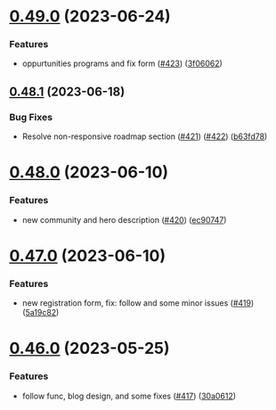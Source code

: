 # [0.49.0](https://github.com/thecyberworld/thecyberhub.org/compare/v0.48.1...v0.49.0) (2023-06-24)


### Features

* oppurtunities programs and fix form ([#423](https://github.com/thecyberworld/thecyberhub.org/issues/423)) ([3f06062](https://github.com/thecyberworld/thecyberhub.org/commit/3f06062e37b4ba694b371e51d92c99edccdfa62c))



## [0.48.1](https://github.com/thecyberworld/thecyberhub.org/compare/v0.48.0...v0.48.1) (2023-06-18)


### Bug Fixes

* Resolve non-responsive roadmap section ([#421](https://github.com/thecyberworld/thecyberhub.org/issues/421)) ([#422](https://github.com/thecyberworld/thecyberhub.org/issues/422)) ([b63fd78](https://github.com/thecyberworld/thecyberhub.org/commit/b63fd786682fd50b4ce55cb65c2fc4e7d885256b))



# [0.48.0](https://github.com/thecyberworld/thecyberhub.org/compare/v0.47.0...v0.48.0) (2023-06-10)


### Features

* new community and hero description ([#420](https://github.com/thecyberworld/thecyberhub.org/issues/420)) ([ec90747](https://github.com/thecyberworld/thecyberhub.org/commit/ec907470347c192a67828d2c47f0e8f96aac58bb))



# [0.47.0](https://github.com/thecyberworld/thecyberhub.org/compare/v0.46.0...v0.47.0) (2023-06-10)


### Features

* new registration form, fix: follow and some minor issues ([#419](https://github.com/thecyberworld/thecyberhub.org/issues/419)) ([5a19c82](https://github.com/thecyberworld/thecyberhub.org/commit/5a19c82da4c3fcf0e9e412919c6f384a7c901040))



# [0.46.0](https://github.com/thecyberworld/thecyberhub.org/compare/v0.45.0...v0.46.0) (2023-05-25)


### Features

* follow func, blog design, and some fixes ([#417](https://github.com/thecyberworld/thecyberhub.org/issues/417)) ([30a0612](https://github.com/thecyberworld/thecyberhub.org/commit/30a0612dc520a367ecab8294ce02447996955687))



